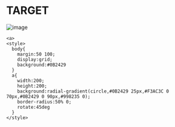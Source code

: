 # TARGET

![image](https://github.com/gaschneider/cssbattle/assets/16023844/63ac0e6f-6c9f-4590-b426-778e8e189646)

```
<a>
<style>
  body{
    margin:50 100;
    display:grid;
    background:#0B2429
  }
  a{
    width:200;
    height:200;
    background:radial-gradient(circle,#0B2429 25px,#F3AC3C 0 70px,#0B2429 0 90px,#998235 0);
    border-radius:50% 0;
    rotate:45deg
  }
</style>
```
